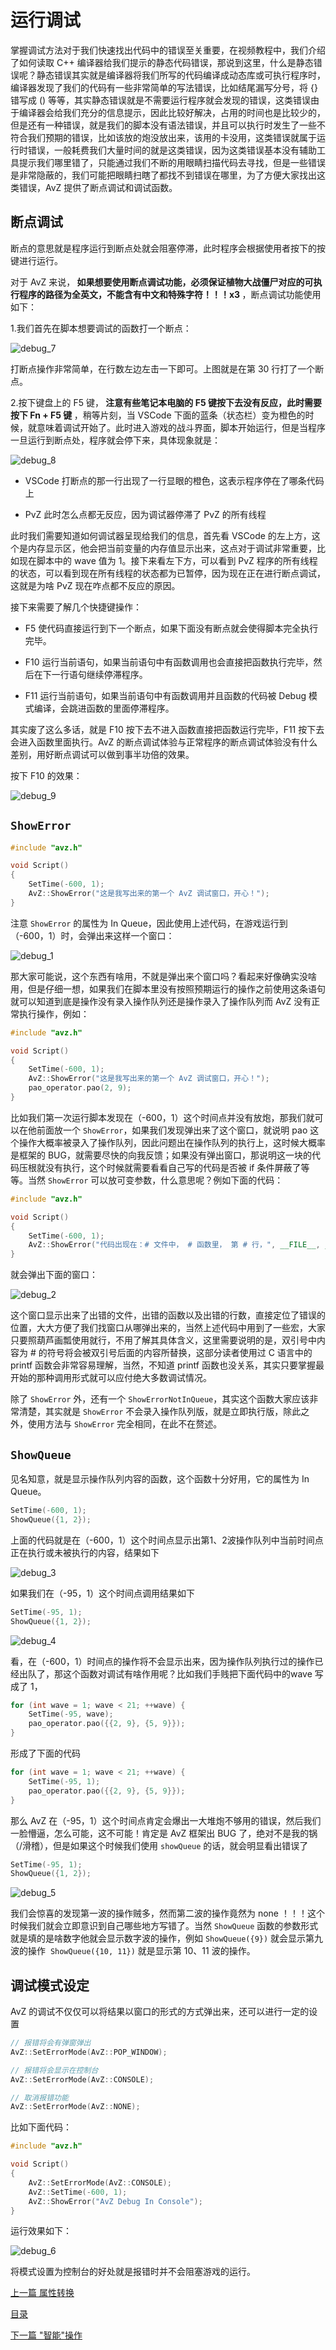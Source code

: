 <!--
 * @Coding: utf-8
 * @Author: vector-wlc
 * @Date: 2021-09-25 21:30:42
 * @Description: 
-->
# 运行调试

掌握调试方法对于我们快速找出代码中的错误至关重要，在视频教程中，我们介绍了如何读取 C++ 编译器给我们提示的静态代码错误，那说到这里，什么是静态错误呢？静态错误其实就是编译器将我们所写的代码编译成动态库或可执行程序时，编译器发现了我们的代码有一些非常简单的写法错误，比如结尾漏写分号，将 {} 错写成 () 等等，其实静态错误就是不需要运行程序就会发现的错误，这类错误由于编译器会给我们充分的信息提示，因此比较好解决，占用的时间也是比较少的，但是还有一种错误，就是我们的脚本没有语法错误，并且可以执行时发生了一些不符合我们预期的错误，比如该放的炮没放出来，该用的卡没用，这类错误就属于运行时错误，一般耗费我们大量时间的就是这类错误，因为这类错误基本没有辅助工具提示我们哪里错了，只能通过我们不断的用眼睛扫描代码去寻找，但是一些错误是非常隐蔽的，我们可能把眼睛扫瞎了都找不到错误在哪里，为了方便大家找出这类错误，AvZ 提供了断点调试和调试函数。

## 断点调试

断点的意思就是程序运行到断点处就会阻塞停滞，此时程序会根据使用者按下的按键进行运行。

对于 AvZ 来说，<strong> 如果想要使用断点调试功能，必须保证植物大战僵尸对应的可执行程序的路径为全英文，不能含有中文和特殊字符！！！x3 </strong>，断点调试功能使用如下：

1.我们首先在脚本想要调试的函数打一个断点：

![debug_7](../img/debug_7.jpg)

打断点操作非常简单，在行数左边左击一下即可。上图就是在第 30 行打了一个断点。

2.按下键盘上的 F5 键，<strong> 注意有些笔记本电脑的 F5 键按下去没有反应，此时需要按下 Fn + F5 键 </strong>，稍等片刻，当 VSCode 下面的蓝条（状态栏）变为橙色的时候，就意味着调试开始了。此时进入游戏的战斗界面，脚本开始运行，但是当程序一旦运行到断点处，程序就会停下来，具体现象就是：

![debug_8](../img/debug_8.jpg)

* VSCode 打断点的那一行出现了一行显眼的橙色，这表示程序停在了哪条代码上

* PvZ 此时怎么点都无反应，因为调试器停滞了 PvZ 的所有线程

此时我们需要知道如何调试器呈现给我们的信息，首先看 VSCode 的左上方，这个是内存显示区，他会把当前变量的内存值显示出来，这点对于调试非常重要，比如现在脚本中的 wave 值为 1。接下来看左下方，可以看到 PvZ 程序的所有线程的状态，可以看到现在所有线程的状态都为已暂停，因为现在正在进行断点调试，这就是为啥 PvZ 现在咋点都不反应的原因。

接下来需要了解几个快捷键操作：

* F5 使代码直接运行到下一个断点，如果下面没有断点就会使得脚本完全执行完毕。

* F10 运行当前语句，如果当前语句中有函数调用也会直接把函数执行完毕，然后在下一行语句继续停滞程序。

* F11 运行当前语句，如果当前语句中有函数调用并且函数的代码被 Debug 模式编译，会跳进函数的里面停滞程序。

其实废了这么多话，就是 F10 按下去不进入函数直接把函数运行完毕，F11 按下去会进入函数里面执行。AvZ 的断点调试体验与正常程序的断点调试体验没有什么差别，用好断点调试可以做到事半功倍的效果。

按下 F10 的效果：

![debug_9](../img/debug_9.jpg)


## `ShowError`

```C++
#include "avz.h"

void Script()
{
    SetTime(-600, 1);
    AvZ::ShowError("这是我写出来的第一个 AvZ 调试窗口，开心！");
}
```

注意 `ShowError` 的属性为 In Queue，因此使用上述代码，在游戏运行到（-600，1）时，会弹出来这样一个窗口：

![debug_1](../img/debug_1.jpg)


那大家可能说，这个东西有啥用，不就是弹出来个窗口吗？看起来好像确实没啥用，但是仔细一想，如果我们在脚本里没有按照预期运行的操作之前使用这条语句就可以知道到底是操作没有录入操作队列还是操作录入了操作队列而 AvZ 没有正常执行操作，例如：
```C++
#include "avz.h"

void Script()
{
    SetTime(-600, 1);
    AvZ::ShowError("这是我写出来的第一个 AvZ 调试窗口，开心！");
    pao_operator.pao(2, 9);
}
```

比如我们第一次运行脚本发现在（-600，1）这个时间点并没有放炮，那我们就可以在他前面放一个 `ShowError`，如果我们发现弹出来了这个窗口，就说明 pao 这个操作大概率被录入了操作队列，因此问题出在操作队列的执行上，这时候大概率是框架的 BUG，就需要尽快的向我反馈；如果没有弹出窗口，那说明这一块的代码压根就没有执行，这个时候就需要看看自己写的代码是否被 if 条件屏蔽了等等。当然 `ShowError` 可以放可变参数，什么意思呢？例如下面的代码：
```C++
#include "avz.h"

void Script()
{
    SetTime(-600, 1);
    AvZ::ShowError("代码出现在：# 文件中， # 函数里， 第 # 行，", __FILE__, __func__, __LINE__);
}
```

就会弹出下面的窗口：

![debug_2](../img/debug_2.jpg)


这个窗口显示出来了出错的文件，出错的函数以及出错的行数，直接定位了错误的位置，大大方便了我们找窗口从哪弹出来的，当然上述代码中用到了一些宏，大家只要照葫芦画瓢使用就行，不用了解其具体含义，这里需要说明的是，双引号中内容为 # 的符号将会被双引号后面的内容所替换，这部分读者使用过 C 语言中的 printf 函数会非常容易理解，当然，不知道 printf 函数也没关系，其实只要掌握最开始的那种调用形式就可以应付绝大多数调试情况。

除了 `ShowError` 外，还有一个 `ShowErrorNotInQueue`，其实这个函数大家应该非常清楚，其实就是 `ShowError` 不会录入操作队列版，就是立即执行版，除此之外，使用方法与 `ShowError` 完全相同，在此不在赘述。

## `ShowQueue`

见名知意，就是显示操作队列内容的函数，这个函数十分好用，它的属性为 In Queue。

```C++
SetTime(-600, 1);
ShowQueue({1, 2});
```

上面的代码就是在（-600，1）这个时间点显示出第1、2波操作队列中当前时间点正在执行或未被执行的内容，结果如下

![debug_3](../img/debug_3.jpg)

如果我们在（-95，1）这个时间点调用结果如下
```C++
SetTime(-95, 1);
ShowQueue({1, 2});
```
![debug_4](../img/debug_4.jpg)

看，在（-600，1）时间点的操作将不会显示出来，因为操作队列执行过的操作已经出队了，那这个函数对调试有啥作用呢？比如我们手贱把下面代码中的wave 写成了 1，
```C++
for (int wave = 1; wave < 21; ++wave) {
    SetTime(-95, wave);
    pao_operator.pao({{2, 9}, {5, 9}});
}
```
形成了下面的代码
```C++
for (int wave = 1; wave < 21; ++wave) {
    SetTime(-95, 1);
    pao_operator.pao({{2, 9}, {5, 9}});
}
```



那么 AvZ 在（-95，1）这个时间点肯定会爆出一大堆炮不够用的错误，然后我们一脸懵逼，怎么可能，这不可能！肯定是 AvZ 框架出 BUG 了，绝对不是我的锅（/滑稽），但是如果这个时候我们使用 `showQueue` 的话，就会明显看出错误了
```C++
SetTime(-95, 1);
ShowQueue({1, 2});
```
![debug_5](../img/debug_5.jpg)

我们会惊喜的发现第一波的操作贼多，然而第二波的操作竟然为 none ！！！这个时候我们就会立即意识到自己哪些地方写错了。当然 `ShowQueue` 函数的参数形式就是填的是啥数字他就会显示数字波的操作，例如 `ShowQueue({9})` 就会显示第九波的操作  `ShowQueue({10, 11})` 就是显示第 10、11 波的操作。

## 调试模式设定 

AvZ 的调试不仅仅可以将结果以窗口的形式的方式弹出来，还可以进行一定的设置

```C++
// 报错将会有弹窗弹出
AvZ::SetErrorMode(AvZ::POP_WINDOW);

// 报错将会显示在控制台
AvZ::SetErrorMode(AvZ::CONSOLE);

// 取消报错功能
AvZ::SetErrorMode(AvZ::NONE);
```

比如下面代码：
```C++
#include "avz.h"

void Script()
{
    AvZ::SetErrorMode(AvZ::CONSOLE);
    AvZ::SetTime(-600, 1);
    AvZ::ShowError("AvZ Debug In Console");
}
``` 
运行效果如下：

![debug_6](../img/debug_6.jpg)

将模式设置为控制台的好处就是报错时并不会阻塞游戏的运行。


[上一篇 属性转换](./transform_attribute.md)

[目录](../catalogue.md)

[下一篇 "智能"操作](./smart.md)